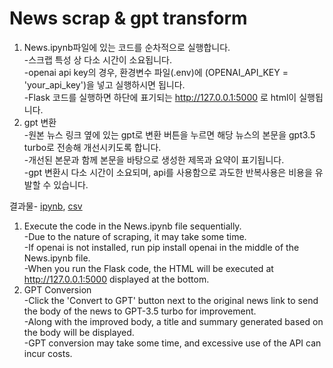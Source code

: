 # News scrap & gpt transform
1. News.ipynb파일에 있는 코드를 순차적으로 실행합니다.  
	-스크랩 특성 상 다소 시간이 소요됩니다.  
	-openai api key의 경우, 환경변수 파일(.env)에 (OPENAI_API_KEY = 'your_api_key')을 넣고 실행하시면 됩니다.   
	-Flask 코드를 실행하면 하단에 표기되는 http://127.0.0.1:5000 로 html이 실행됩니다.  
2. gpt 변환  
	-원본 뉴스 링크 옆에 있는 gpt로 변환 버튼을 누르면 해당 뉴스의 본문을 gpt3.5 turbo로 전송해 개선시키도록 합니다.  
	-개선된 본문과 함께 본문을 바탕으로 생성한 제목과 요약이 표기됩니다.  
	-gpt 변환시 다소 시간이 소요되며, api를 사용함으로 과도한 반복사용은 비용을 유발할 수 있습니다.
  
결과물- [ipynb](https://github.com/wpfkcm33/News-scrap/blob/main/News.ipynb), [csv](https://github.com/wpfkcm33/News-scrap/blob/main/news_data.csv)

1. Execute the code in the News.ipynb file sequentially.  
	-Due to the nature of scraping, it may take some time.  
	-If openai is not installed, run pip install openai in the middle of the News.ipynb file.  
	-When you run the Flask code, the HTML will be executed at http://127.0.0.1:5000 displayed at the bottom.  
2. GPT Conversion  
	-Click the 'Convert to GPT' button next to the original news link to send the body of the news to GPT-3.5 turbo for improvement.  
	-Along with the improved body, a title and summary generated based on the body will be displayed.  
	-GPT conversion may take some time, and excessive use of the API can incur costs.  
